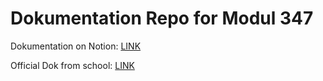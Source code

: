 # Dokumentation Repo for Modul 347 
Dokumentation on Notion: [LINK](https://ajnurademi.notion.site/M347-Dienst-mit-Container-anwenden-Dok-Lernziele-dd43dbc58f6042618de51b4ceb9ee5c7?pvs=4)

Official Dok from school: [LINK](https://gbssg.gitlab.io/m347/)

